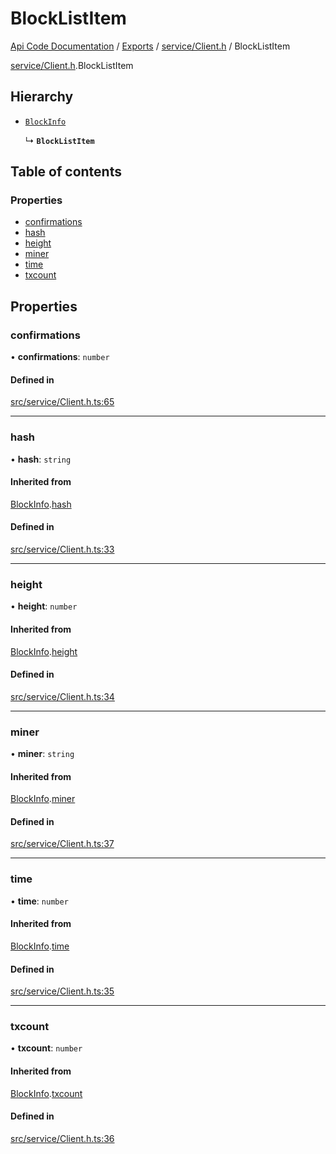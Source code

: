 # BlockListItem
 
[Api Code Documentation](../README.md) / [Exports](../modules.md) / [service/Client.h](../modules/service_Client_h.md) / BlockListItem

[service/Client.h](../modules/service_Client_h.md).BlockListItem

## Hierarchy

- [`BlockInfo`](service_Client_h.BlockInfo.md)

  ↳ **`BlockListItem`**

## Table of contents

### Properties

- [confirmations](service_Client_h.BlockListItem.md#confirmations)
- [hash](service_Client_h.BlockListItem.md#hash)
- [height](service_Client_h.BlockListItem.md#height)
- [miner](service_Client_h.BlockListItem.md#miner)
- [time](service_Client_h.BlockListItem.md#time)
- [txcount](service_Client_h.BlockListItem.md#txcount)

## Properties

### confirmations

• **confirmations**: `number`

#### Defined in

[src/service/Client.h.ts:65](https://github.com/openkfw/TruBudget/blob/648f2bb/api/src/service/Client.h.ts#L65)

___

### hash

• **hash**: `string`

#### Inherited from

[BlockInfo](service_Client_h.BlockInfo.md).[hash](service_Client_h.BlockInfo.md#hash)

#### Defined in

[src/service/Client.h.ts:33](https://github.com/openkfw/TruBudget/blob/648f2bb/api/src/service/Client.h.ts#L33)

___

### height

• **height**: `number`

#### Inherited from

[BlockInfo](service_Client_h.BlockInfo.md).[height](service_Client_h.BlockInfo.md#height)

#### Defined in

[src/service/Client.h.ts:34](https://github.com/openkfw/TruBudget/blob/648f2bb/api/src/service/Client.h.ts#L34)

___

### miner

• **miner**: `string`

#### Inherited from

[BlockInfo](service_Client_h.BlockInfo.md).[miner](service_Client_h.BlockInfo.md#miner)

#### Defined in

[src/service/Client.h.ts:37](https://github.com/openkfw/TruBudget/blob/648f2bb/api/src/service/Client.h.ts#L37)

___

### time

• **time**: `number`

#### Inherited from

[BlockInfo](service_Client_h.BlockInfo.md).[time](service_Client_h.BlockInfo.md#time)

#### Defined in

[src/service/Client.h.ts:35](https://github.com/openkfw/TruBudget/blob/648f2bb/api/src/service/Client.h.ts#L35)

___

### txcount

• **txcount**: `number`

#### Inherited from

[BlockInfo](service_Client_h.BlockInfo.md).[txcount](service_Client_h.BlockInfo.md#txcount)

#### Defined in

[src/service/Client.h.ts:36](https://github.com/openkfw/TruBudget/blob/648f2bb/api/src/service/Client.h.ts#L36)
